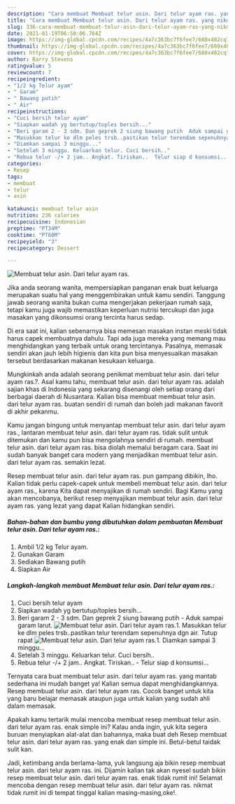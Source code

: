 ```yaml
---
description: "Cara membuat Membuat telur asin. Dari telur ayam ras. yang nikmat Untuk Jualan"
title: "Cara membuat Membuat telur asin. Dari telur ayam ras. yang nikmat Untuk Jualan"
slug: 336-cara-membuat-membuat-telur-asin-dari-telur-ayam-ras-yang-nikmat-untuk-jualan
date: 2021-01-19T06:50:06.764Z
image: https://img-global.cpcdn.com/recipes/4a7c363bc7f6fee7/680x482cq70/membuat-telur-asin-dari-telur-ayam-ras-foto-resep-utama.jpg
thumbnail: https://img-global.cpcdn.com/recipes/4a7c363bc7f6fee7/680x482cq70/membuat-telur-asin-dari-telur-ayam-ras-foto-resep-utama.jpg
cover: https://img-global.cpcdn.com/recipes/4a7c363bc7f6fee7/680x482cq70/membuat-telur-asin-dari-telur-ayam-ras-foto-resep-utama.jpg
author: Barry Stevens
ratingvalue: 5
reviewcount: 7
recipeingredient:
- "1/2 kg Telur ayam"
- " Garam"
- " Bawang putih"
- " Air"
recipeinstructions:
- "Cuci bersih telur ayam"
- "Siapkan wadah yg bertutup/toples bersih..."
- "Beri garam 2 - 3 sdm. Dan geprek 2 siung bawang putih  Aduk sampai garam larut."
- "Masukkan telur ke dlm peles trsb..pastikan telur terendam sepenuhnya dgn air. Tutup rapat"
- "Diamkan sampai 3 minggu..."
- "Setelah 3 minggu. Keluarkan telur. Cuci bersih.."
- "Rebua telur -/+ 2 jam.. Angkat. Tiriskan..  Telur siap d konsumsi..."
categories:
- Resep
tags:
- membuat
- telur
- asin

katakunci: membuat telur asin 
nutrition: 236 calories
recipecuisine: Indonesian
preptime: "PT34M"
cooktime: "PT60M"
recipeyield: "3"
recipecategory: Dessert

---
```



![Membuat telur asin. Dari telur ayam ras.](https://img-global.cpcdn.com/recipes/4a7c363bc7f6fee7/680x482cq70/membuat-telur-asin-dari-telur-ayam-ras-foto-resep-utama.jpg)

Jika anda seorang wanita, mempersiapkan panganan enak buat keluarga merupakan suatu hal yang menggembirakan untuk kamu sendiri. Tanggung jawab seorang  wanita bukan cuma mengerjakan pekerjaan rumah saja, tetapi kamu juga wajib memastikan keperluan nutrisi tercukupi dan juga masakan yang dikonsumsi orang tercinta harus sedap.

Di era  saat ini, kalian sebenarnya bisa memesan masakan instan meski tidak harus capek membuatnya dahulu. Tapi ada juga mereka yang memang mau menghidangkan yang terbaik untuk orang tercintanya. Pasalnya, memasak sendiri akan jauh lebih higienis dan kita pun bisa menyesuaikan masakan tersebut berdasarkan makanan kesukaan keluarga. 



Mungkinkah anda adalah seorang penikmat membuat telur asin. dari telur ayam ras.?. Asal kamu tahu, membuat telur asin. dari telur ayam ras. adalah sajian khas di Indonesia yang sekarang disenangi oleh setiap orang dari berbagai daerah di Nusantara. Kalian bisa membuat membuat telur asin. dari telur ayam ras. buatan sendiri di rumah dan boleh jadi makanan favorit di akhir pekanmu.

Kamu jangan bingung untuk menyantap membuat telur asin. dari telur ayam ras., lantaran membuat telur asin. dari telur ayam ras. tidak sulit untuk ditemukan dan kamu pun bisa mengolahnya sendiri di rumah. membuat telur asin. dari telur ayam ras. bisa diolah memalui beragam cara. Saat ini sudah banyak banget cara modern yang menjadikan membuat telur asin. dari telur ayam ras. semakin lezat.

Resep membuat telur asin. dari telur ayam ras. pun gampang dibikin, lho. Kalian tidak perlu capek-capek untuk membeli membuat telur asin. dari telur ayam ras., karena Kita dapat menyajikan di rumah sendiri. Bagi Kamu yang akan mencobanya, berikut resep menyajikan membuat telur asin. dari telur ayam ras. yang lezat yang dapat Kalian hidangkan sendiri.

<!--inarticleads1-->

##### Bahan-bahan dan bumbu yang dibutuhkan dalam pembuatan Membuat telur asin. Dari telur ayam ras.:

1. Ambil 1/2 kg Telur ayam.
1. Gunakan  Garam
1. Sediakan  Bawang putih
1. Siapkan  Air




<!--inarticleads2-->

##### Langkah-langkah membuat Membuat telur asin. Dari telur ayam ras.:

1. Cuci bersih telur ayam
1. Siapkan wadah yg bertutup/toples bersih...
1. Beri garam 2 - 3 sdm. Dan geprek 2 siung bawang putih  - Aduk sampai garam larut.
<img src="https://img-global.cpcdn.com/steps/9d67c358fa164b60/160x128cq70/membuat-telur-asin-dari-telur-ayam-ras-langkah-memasak-3-foto.jpg" alt="Membuat telur asin. Dari telur ayam ras.">1. Masukkan telur ke dlm peles trsb..pastikan telur terendam sepenuhnya dgn air. Tutup rapat
<img src="https://img-global.cpcdn.com/steps/f48cd6ca4b7668fe/160x128cq70/membuat-telur-asin-dari-telur-ayam-ras-langkah-memasak-4-foto.jpg" alt="Membuat telur asin. Dari telur ayam ras.">1. Diamkan sampai 3 minggu...
1. Setelah 3 minggu. Keluarkan telur. Cuci bersih..
1. Rebua telur -/+ 2 jam.. Angkat. Tiriskan..  - Telur siap d konsumsi...




Ternyata cara buat membuat telur asin. dari telur ayam ras. yang mantab sederhana ini mudah banget ya! Kalian semua dapat menghidangkannya. Resep membuat telur asin. dari telur ayam ras. Cocok banget untuk kita yang baru belajar memasak ataupun juga untuk kalian yang sudah ahli dalam memasak.

Apakah kamu tertarik mulai mencoba membuat resep membuat telur asin. dari telur ayam ras. enak simple ini? Kalau anda ingin, yuk kita segera buruan menyiapkan alat-alat dan bahannya, maka buat deh Resep membuat telur asin. dari telur ayam ras. yang enak dan simple ini. Betul-betul taidak sulit kan. 

Jadi, ketimbang anda berlama-lama, yuk langsung aja bikin resep membuat telur asin. dari telur ayam ras. ini. Dijamin kalian tak akan nyesel sudah bikin resep membuat telur asin. dari telur ayam ras. enak tidak rumit ini! Selamat mencoba dengan resep membuat telur asin. dari telur ayam ras. nikmat tidak rumit ini di tempat tinggal kalian masing-masing,oke!.

